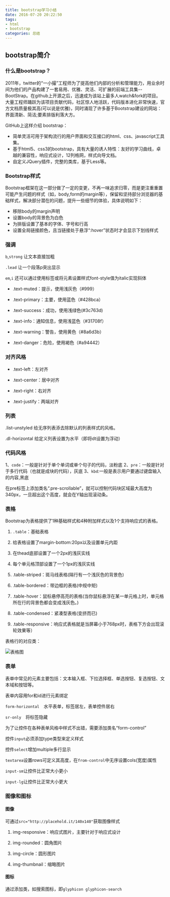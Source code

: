 ```yaml
---
title: bootstrap学习小结
date: 2016-07-20 20:22:50
tags: 
- html
- bootstrap
categories: 总结
---
```


## bootstrap简介

### 什么是bootstrap？

2011年，twitter的“一小撮”工程师为了提高他们内部的分析和管理能力，用业余时间为他们的产品构建了一套易用、优雅、灵活、可扩展的前端工具集--BootStrap。在github上开源之后，迅速成为该站上最多人watch&fork的项目。大量工程师踊跃为该项目贡献代码，社区惊人地活跃，代码版本进化非常快速，官方文档质量极其高(可以说是优雅)，同时涌现了许多基于Bootstrap建设的网站：界面清新、简洁;要素排版利落大方。<!-- more -->

GitHub上这样介绍 bootstrap：

 * 简单灵活可用于架构流行的用户界面和交互接口的html、css、javascript工具集。
 *  基于html5、css3的bootstrap，具有大量的诱人特性：友好的学习曲线，卓越的兼容性，响应式设计，12列格网，样式向导文档。
 *  自定义JQuery插件，完整的类库，基于Less等。


### Bootstrap样式

Bootstrap框架在这一部分做了一定的变更，不再一味追求归零，而是更注重重置可能产生问题的样式（如，body,form的margin等），保留和坚持部分浏览器的基础样式，解决部分潜在的问题，提升一些细节的体验，具体说明如下：

* 移除body的margin声明
* 设置body的背景色为白色
* 为排版设置了基本的字体、字号和行高
* 设置全局链接颜色，且当链接处于悬浮“:hover”状态时才会显示下划线样式




### 强调

`b`,`strong`  让文本直接加粗

`.lead`  让一个段落p突出显示

`em`,`i` 还可以通过使用标签或将元素设置样式font-style值为italic实现斜体

* .text-muted：提示，使用浅灰色（#999）

* .text-primary：主要，使用蓝色（#428bca）

* .text-success：成功，使用浅绿色(#3c763d)

* .text-info：通知信息，使用浅蓝色（#31708f）

* .text-warning：警告，使用黄色（#8a6d3b）

* .text-danger：危险，使用褐色（#a94442）


### 对齐风格


*  .text-left：左对齐

*  .text-center：居中对齐

*  .text-right：右对齐

*  .text-justify：两端对齐

### 列表

.list-unstyled  给无序列表添去除默认的列表样式的风格。

.dl-horizontal  给定义列表设置为水平（即将dt设置为浮动）

### 代码风格

1、`code`：一般是针对于单个单词或单个句子的代码，淡粉底
2、`pre`：一般是针对于多行代码（也就是成块的代码），灰底
3、`kbd`:一般是表示用户要通过键盘输入的内容,黑底

在pre标签上添加类名“.pre-scrollable”，就可以控制代码块区域最大高度为340px，一旦超出这个高度，就会在Y轴出现滚动条。

### 表格

Bootstrap为表格提供了1种基础样式和4种附加样式以及1个支持响应式的表格。
1. `.table`：基础表格

 1. 给表格设置了margin-bottom:20px以及设置单元内距

 2. 在thead底部设置了一个2px的浅灰实线

 3. 每个单元格顶部设置了一个1px的浅灰实线


2. .table-striped：斑马线表格(隔行有一个浅灰色的背景色)

3. .table-bordered：带边框的表格(中规中矩)

4. .table-hover：鼠标悬停高亮的表格(当你鼠标悬浮在某一单元格上时，单元格所在行的背景色都会变成浅灰色。)

5. .table-condensed：紧凑型表格(变挤而已)

6. .table-responsive：响应式表格就是当屏幕小于768px时，表格下方会出现滚轮效果等）

表格行的对应类：

![表格图](http://7xsp7y.com1.z0.glb.clouddn.com/53ad213f0001b08807340508.jpg)

### 表单

表单中常见的元素主要包括：文本输入框、下拉选择框、单选按钮、复选按钮、文本域和按钮等。

表单内容用for和id进行元素绑定

`form-horizontal`　水平表单，标签居左，表单控件居右

`sr-only`　将标签隐藏

为了让控件在各种表单风格中样式不出错，需要添加类名“form-control”

控件`input`必须添加type类型来定义样式

控件`select`增加multiple多行显示

`textarea`设置rows可定义其高度，在`from-control`中无序设置cols(宽度)属性

`input-sm`让控件比正常大小更小

`input-lg`让控件比正常大小更大



### 图像和图标

#### 图像

可通过`src="http://placehold.it/140x140"`获取图像样式

1. img-responsive：响应式图片，主要针对于响应式设计

2. img-rounded：圆角图片

3. img-circle：圆形图片

4. img-thumbnail：缩略图片

#### 图标

通过添加类，如搜索图标，即`glyphicon glyphicon-search`


